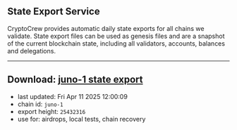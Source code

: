 ## State Export Service
CryptoCrew provides automatic daily state exports for all chains we validate. State export files can be used as genesis files and are a snapshot of the current blockchain state, including all validators, accounts, balances and delegations.

---
**Download: [juno-1 state export](https://dl-eu2.ccvalidators.com/SERVICE/juno/juno-1_export_25432316.json)**
---

- last updated: Fri Apr 11 2025 12:00:09
- chain id: `juno-1`
- export height: `25432316`
- use for: airdrops, local tests, chain recovery
